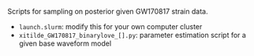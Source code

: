 Scripts for sampling on posterior given GW170817 strain data.

+ `launch.slurm`: modify this for your own computer cluster
+ `xitilde_GW170817_binarylove_[].py`: parameter estimation script for a given base waveform model 

